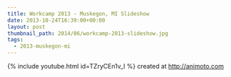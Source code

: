 ```yaml
---
title: Workcamp 2013 - Muskegon, MI Slideshow
date: 2013-10-24T16:39:00+00:00
layout: post
thumbnail_path: 2014/06/workcamp-2013-slideshow.jpg
tags:
  - 2013-muskegon-mi
---
```

{% include youtube.html id=TZryCEn1v_I %}
created at http://animoto.com